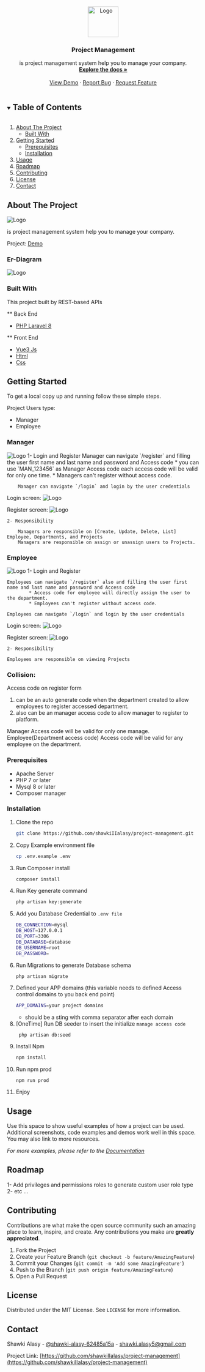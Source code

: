<!-- PROJECT LOGO -->
<br />
<p align="center">
  <a href="https://github.com/github_username/repo_name">
    <img src="images/logo.png" alt="Logo" width="80" height="80">
  </a>

<h3 align="center">Project Management</h3>

  <p align="center">
    is project management system help you to manage your company.
    <br />
    <a href="https://github.com/shawkiIIalasy/project-management"><strong>Explore the docs »</strong></a>
    <br />
    <br />
    <a href="http://ec2-35-158-161-0.eu-central-1.compute.amazonaws.com">View Demo</a>
    ·
    <a href="https://github.com/shawkiIIalasy/project-management/issues">Report Bug</a>
    ·
    <a href="https://github.com/shawkiIIalasy/project-management/issues">Request Feature</a>
  </p>
</p>



<!-- TABLE OF CONTENTS -->
<details open="open">
  <summary><h2 style="display: inline-block">Table of Contents</h2></summary>
  <ol>
    <li>
      <a href="#about-the-project">About The Project</a>
      <ul>
        <li><a href="#built-with">Built With</a></li>
      </ul>
    </li>
    <li>
      <a href="#getting-started">Getting Started</a>
      <ul>
        <li><a href="#prerequisites">Prerequisites</a></li>
        <li><a href="#installation">Installation</a></li>
      </ul>
    </li>
    <li><a href="#usage">Usage</a></li>
    <li><a href="#roadmap">Roadmap</a></li>
    <li><a href="#contributing">Contributing</a></li>
    <li><a href="#license">License</a></li>
    <li><a href="#contact">Contact</a></li>
  </ol>
</details>



<!-- ABOUT THE PROJECT -->
## About The Project

<img src="/public/images/manager-dashboard.png" alt="Logo">

is project management system help you to manage your company.

Project: [Demo](http://ec2-35-158-161-0.eu-central-1.compute.amazonaws.com)

### Er-Diagram
<img src="/public/images/er-diagram.png" alt="Logo">


### Built With
This project built by REST-based APIs

** Back End 
* [PHP Laravel 8]()

** Front End
* [Vue3 Js]()
* [Html]()
* [Css]()



<!-- GETTING STARTED -->
## Getting Started

To get a local copy up and running follow these simple steps.


Project Users type: 
* Manager 
* Employee 

### Manager 
<img src="/public/images/manager-dashboard.png" alt="Logo">
    1- Login and Register
        Manager can navigate `/register` and filling the user first name and last name and password and Access code 
        * you can use `MAN_123456` as Manager Access code each access code will be valid for only one time.
        * Managers can't register without access code.
        
        Manager can navigate `/login` and login by the user credentials

Login screen:
<img src="/public/images/login.png" alt="Logo">

Register screen:
<img src="/public/images/manager-register.png" alt="Logo">
    
    2- Responsibility

        Managers are responsible on [Create, Update, Delete, List] Employee, Departments, and Projects
        Managers are responsible on assign or unassign users to Projects.


### Employee
<img src="/public/images/employee-dashboard.png" alt="Logo">
    1- Login and Register

    Employees can navigate `/register` also and filling the user first name and last name and password and Access code
            * Access code for employee will directly assign the user to the department.
            * Employees can't register without access code.

    Employees can navigate `/login` and login by the user credentials
    
Login screen:
<img src="/public/images/login.png" alt="Logo">
    
Register screen:
<img src="/public/images/employee-register.png" alt="Logo">

    2- Responsibility

    Employees are responsible on viewing Projects


### Collision: 

Access code on register form
 1. can be an auto generate code when the department created to allow employees to register accessed department.
 2. also can be an manager access code to allow manager to register to platform.


Manager Access code will be valid for only one manage.
Employee(Department access code) Access code will be valid for any employee on the department.

### Prerequisites

* Apache Server
* PHP 7 or later
* Mysql 8 or later
* Composer manager

### Installation

1. Clone the repo
   ```sh
   git clone https://github.com/shawkiIIalasy/project-management.git
   ```
2. Copy Example environment file
   ```sh
   cp .env.example .env
   ```
3. Run Composer install
    ```sh
    composer install
    ```
4. Run Key generate command
    ```sh
    php artisan key:generate    
    ```
5. Add you Database Credential to `.env file`
    ```sh
    DB_CONNECTION=mysql
    DB_HOST=127.0.0.1
    DB_PORT=3306
    DB_DATABASE=database
    DB_USERNAME=root
    DB_PASSWORD=
    ```
6. Run Migrations to generate Database schema
    ```sh
    php artisan migrate
    ```
7. Defined your APP domains (this variable needs to defined Access control domains to you back end point)
    ```sh
    APP_DOMAINS=your project domains
    ```
   * should be a sting with comma separator after each domain
8. [OneTime] Run DB seeder to insert the initialize `manage access code`
   ```
    php artisan db:seed
   ```
9. Install Npm
   ```sh
   npm install
   ```
10. Run npm prod
    ```
    npm run prod
     ```
11. Enjoy



<!-- USAGE EXAMPLES -->
## Usage

Use this space to show useful examples of how a project can be used. Additional screenshots, code examples and demos work well in this space. You may also link to more resources.

_For more examples, please refer to the [Documentation](https://example.com)_



<!-- ROADMAP -->
## Roadmap

1- Add privileges and permissions roles to generate custom user role type
2- etc ...


<!-- CONTRIBUTING -->
## Contributing

Contributions are what make the open source community such an amazing place to learn, inspire, and create. Any contributions you make are **greatly appreciated**.

1. Fork the Project
2. Create your Feature Branch (`git checkout -b feature/AmazingFeature`)
3. Commit your Changes (`git commit -m 'Add some AmazingFeature'`)
4. Push to the Branch (`git push origin feature/AmazingFeature`)
5. Open a Pull Request



<!-- LICENSE -->
## License

Distributed under the MIT License. See `LICENSE` for more information.



<!-- CONTACT -->
## Contact

Shawki Alasy - [@shawki-alasy-62485a15a](https://www.linkedin.com/in/shawki-alasy-62485a15a/) - shawki.alasy5@gmail.com

Project Link: [https://github.com/shawkiIIalasy/project-management](https://github.com/shawkiIIalasy/project-management)
